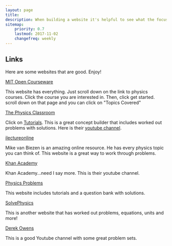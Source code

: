 ```yaml
---
layout: page
title: 
description: When building a website it's helpful to see what the focus of your site is. This page is an example of how to show a website's focus.
sitemap:
    priority: 0.7
    lastmod: 2017-11-02
    changefreq: weekly
---
```

## Links
<p>Here are some websites that are good. Enjoy!</p>

<div class="box">
    <p><a href="https://ocw.mit.edu/courses/physics/">MIT Open Courseware</a> </p>
    <p>This website has everything. Just scroll down on the link to physics courses. Click the course you are interested in. Then, click get started. scroll down on that page and you can click on "Topics Covered"</p>       
</div>


<div class="box">
    <p><a href="http://www.physicsclassroom.com/">The Physics Classroom</a> </p>
    <p>Click on <a href="http://www.physicsclassroom.com/class">Tutorials</a>. This is a great concept builder that includes worked out problems with solutions.
        Here is their <a href="https://www.youtube.com/user/physicsclassroomLIVE/playlists">youtube channel</a>.</p>   
</div>

<div class="box">
    <p><a href="http://www.ilectureonline.com/lectures/subject/PHYSICS">ilectureonline</a> </p>
    <p>Mike van Biezen is an amazing online resource. He has every physics topic you can think of. This website is a great way to work through problems.</p>
</div>


<div class="box">
    <p><a href="https://www.youtube.com/user/khanacademy/playlists?view=50&shelf_id=2&sort=dd">Khan Academy</a> </p>
    <p>Khan Academy...need I say more. This is their youtube channel.</p>
        
</div>

<div class="box">
    <p><a href="http://problemsphysics.com/">Physics Problems</a> </p>
    <p>This website includes tutorials and a question bank with solutions.</p>  
</div>

<div class="box">
    <p><a href="http://www.solvephysics.com/problems.shtml">SolvePhysics</a> </p>
    <p>This is another website that has worked out problems, equations, units and more!</p>        
</div>

<div class="box">
    <p><a href="https://www.youtube.com/user/derekowens/playlists?sort=dd&view=50&shelf_id=9">Derek Owens</a> </p>
    <p>This is a good Youtube channel with some great problem sets.</p>
        
</div>



